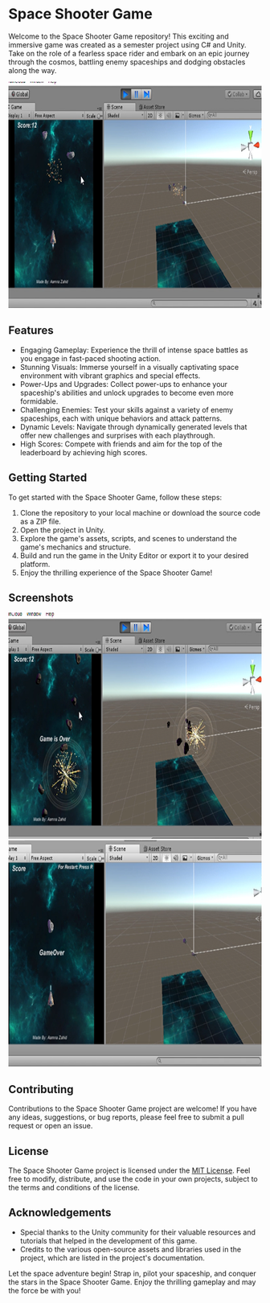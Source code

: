 # Space Shooter Game



Welcome to the Space Shooter Game repository! This exciting and immersive game was created as a semester project using C# and Unity. Take on the role of a fearless space rider and embark on an epic journey through the cosmos, battling enemy spaceships and dodging obstacles along the way.

<img src="https://github.com/AamnaZahid/Images_for_space_shooter_repo/blob/main/Screenshot%20(641).png" alt="Image Alt Text" width="900" height="450">

## Features

- Engaging Gameplay: Experience the thrill of intense space battles as you engage in fast-paced shooting action.
- Stunning Visuals: Immerse yourself in a visually captivating space environment with vibrant graphics and special effects.
- Power-Ups and Upgrades: Collect power-ups to enhance your spaceship's abilities and unlock upgrades to become even more formidable.
- Challenging Enemies: Test your skills against a variety of enemy spaceships, each with unique behaviors and attack patterns.
- Dynamic Levels: Navigate through dynamically generated levels that offer new challenges and surprises with each playthrough.
- High Scores: Compete with friends and aim for the top of the leaderboard by achieving high scores.

## Getting Started

To get started with the Space Shooter Game, follow these steps:

1. Clone the repository to your local machine or download the source code as a ZIP file.
2. Open the project in Unity.
3. Explore the game's assets, scripts, and scenes to understand the game's mechanics and structure.
4. Build and run the game in the Unity Editor or export it to your desired platform.
5. Enjoy the thrilling experience of the Space Shooter Game!

## Screenshots

<img src="https://github.com/AamnaZahid/Images_for_space_shooter_repo/blob/main/Screenshot%20(643).png" alt="Image Alt Text" width="900" height="450">

<img src="https://github.com/AamnaZahid/Images_for_space_shooter_repo/blob/main/Screenshot%20(644).png" alt="Image Alt Text" width="900" height="450">

## Contributing

Contributions to the Space Shooter Game project are welcome! If you have any ideas, suggestions, or bug reports, please feel free to submit a pull request or open an issue.

## License

The Space Shooter Game project is licensed under the [MIT License](LICENSE). Feel free to modify, distribute, and use the code in your own projects, subject to the terms and conditions of the license.

## Acknowledgements

- Special thanks to the Unity community for their valuable resources and tutorials that helped in the development of this game.
- Credits to the various open-source assets and libraries used in the project, which are listed in the project's documentation.

Let the space adventure begin! Strap in, pilot your spaceship, and conquer the stars in the Space Shooter Game. Enjoy the thrilling gameplay and may the force be with you!